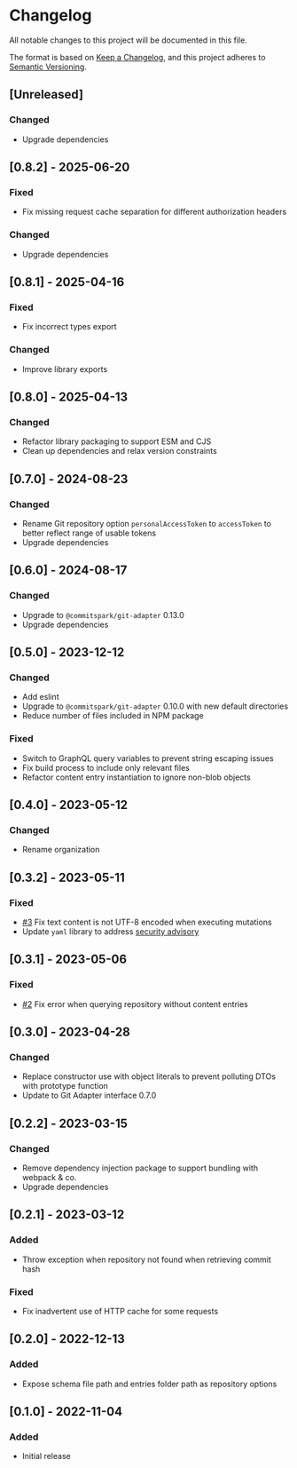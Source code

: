 # Changelog

All notable changes to this project will be documented in this file.

The format is based on [Keep a Changelog](https://keepachangelog.com/en/1.0.0/),
and this project adheres to [Semantic Versioning](https://semver.org/spec/v2.0.0.html).

## [Unreleased]

### Changed

- Upgrade dependencies

## [0.8.2] - 2025-06-20

### Fixed

- Fix missing request cache separation for different authorization headers

### Changed

- Upgrade dependencies

## [0.8.1] - 2025-04-16

### Fixed

- Fix incorrect types export

### Changed

- Improve library exports

## [0.8.0] - 2025-04-13

### Changed

- Refactor library packaging to support ESM and CJS
- Clean up dependencies and relax version constraints

## [0.7.0] - 2024-08-23

### Changed

- Rename Git repository option `personalAccessToken` to `accessToken` to better reflect range of usable tokens
- Upgrade dependencies

## [0.6.0] - 2024-08-17

### Changed

- Upgrade to `@commitspark/git-adapter` 0.13.0
- Upgrade dependencies

## [0.5.0] - 2023-12-12

### Changed

- Add eslint
- Upgrade to `@commitspark/git-adapter` 0.10.0 with new default directories
- Reduce number of files included in NPM package

### Fixed

- Switch to GraphQL query variables to prevent string escaping issues
- Fix build process to include only relevant files
- Refactor content entry instantiation to ignore non-blob objects

## [0.4.0] - 2023-05-12

### Changed

- Rename organization

## [0.3.2] - 2023-05-11

### Fixed

- [#3](https://github.com/commitspark/git-adapter-github/issues/3) Fix text content is not UTF-8 encoded when executing
  mutations
- Update `yaml` library to address [security advisory](https://github.com/advisories/GHSA-f9xv-q969-pqx4)

## [0.3.1] - 2023-05-06

### Fixed

- [#2](https://github.com/commitspark/git-adapter-github/issues/2) Fix error when querying repository without content
  entries

## [0.3.0] - 2023-04-28

### Changed

- Replace constructor use with object literals to prevent polluting DTOs with prototype function
- Update to Git Adapter interface 0.7.0

## [0.2.2] - 2023-03-15

### Changed

- Remove dependency injection package to support bundling with webpack & co.
- Upgrade dependencies

## [0.2.1] - 2023-03-12

### Added

- Throw exception when repository not found when retrieving commit hash

### Fixed

- Fix inadvertent use of HTTP cache for some requests

## [0.2.0] - 2022-12-13

### Added

- Expose schema file path and entries folder path as repository options

## [0.1.0] - 2022-11-04

### Added

- Initial release
